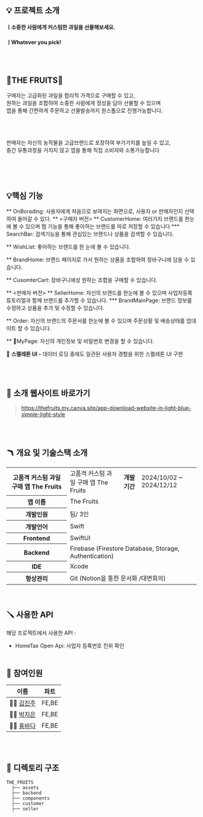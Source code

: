 
</br>

## 💡 프로젝트 소개
#### ㅣ소중한 사람에게 커스텀한 과일을 선물해보세요.
#### ㅣWhatever you pick!

## </br></br> 🍏THE FRUITS🍏
구매자는 고급화된 과일을 합리적 가격으로 구매할 수 있고, <br/>
원하는 과일을 조합하여 소중한 사람에게 정성을 담아 선물할 수 있으며 <br/>
앱을 통해 간편하게 주문하고 선물발송까지 원스톱으로 진행가능합니다.
</br></br></br>

<br/>
판매자는 자신의 농작물을 고급브랜드로 포장하여 부가가치를 높일 수 있고, <br/>
중간 유통과정을 거치지 않고 앱을 통해 직접 소비자와 소통가능합니다 <br/>

</br></br></br>

## 💡핵심 기능

** OnBorading: 사용자에게 처음으로 보여지는 화면으로, 사용자 or 판매자인지 선택하여 들어갈 수 있다.
** <구매자 버전>
** CustomerHome: 여러가지 브랜드를 한눈에 볼 수 있으며 찜 기능을 통해 좋아하는 브랜드를 따로 저장할 수 있습니다
  *** SearchBar: 검색기능을 통해 관심있는 브랜드나 상품을 검색할 수 있습니다.

** WishList: 좋아하는 브랜드를 한 눈에 볼 수 있습니다.

** BrandHome: 브랜드 페이지로 가서 원하는 상품을 조합하여 장바구니에 담을 수 있습니다.

** CusomterCart: 장바구니에성 원하는 조합을 구매할 수 있습니다.

** <판매자 버전>
** SellerHome: 자신의 브랜드를 한눈에 볼 수 있으며 사업자등록 튜토리얼과 함께 브랜드를 추가할 수 있습니다.
  *** BrandMainPage: 브랜드 정보를 수정하고 상품을 추가 및 수정할 수 있습니다.

** Order: 자신의 브랜드의 주문서를 한눈에 볼 수 있으며 주문상황 및 배송상태를 업데이트 할 수 있습니다.

** MyPage: 자신의 개인정보 및 비밀번호 변경을 할 수 있습니다.






💭 **스켈레톤 UI -** 데이터 로딩 중에도 일관된 사용자 경험을 위한 스켈레톤 UI 구현

</br></br>


## 🔗 소개 웹사이트 바로가기

> https://thefruits.my.canva.site/app-download-website-in-light-blue-simple-light-style

</br></br>

## 🪃 개요 및 기술스택 소개

<table>
    <tr>
        <th>고품격 커스텀 과일 구매 앱 The Fruits</th>
        <td>고품격 커스텀 과일 구매 앱 The Fruits</td>
        <th>개발기간</th>
        <td>2024/10/02 ~ 2024/12/12</td>
    </tr>
    <tr>
        <th>앱 이름</th>
        <td colspan="3">The Fruits</td>
    </tr>
    <tr>
        <th>개발인원</th>
        <td colspan="3">팀/ 3인 </td>
    </tr>
    <tr>
        <th>개발언어</th>
        <td colspan="3">Swift</td>
    </tr>
     <tr>
        <th>Frontend</th>
        <td colspan="3"> SwiftUI </td>
    </tr>
    <tr>
        <th>Backend</th>
        <td colspan="3"> Firebase (Firestore Database, Storage, Authentication) </td>
    </tr>
    <tr>
        <th>IDE</th>
        <td colspan="3">Xcode</td>
    </tr>
     <tr>
        <th>형상관리</th>
        <td colspan="3">Git (Notion을 통한 문서화 /대면회의)</td>
    </tr>
</table>

</br>

## 🪛 사용한 API 

해당 프로젝트에서 사용한 API :  
- HomeTax Open Api: 사업자 등록번호 진위 확인
</br></br>

## 🧗 **참여인원**

| 이름   |  파트  |
| ------ | :----: |
| 👧🏻 [김진주](https://github.com/jinjukimink)  |  FE,BE  |   
| 👧🏻 [박지은](https://github.com/jieunpark626) |  FE,BE  |                   
| 👧🏻 [홍바다](https://github.com/BadaHong)       |  FE,BE  |

</br></br>

## 📂 디렉토리 구조

```
THE_FRUITS
  ├── assets
  ├── backend
  ├── components
  ├── customer
  ├── seller
```



